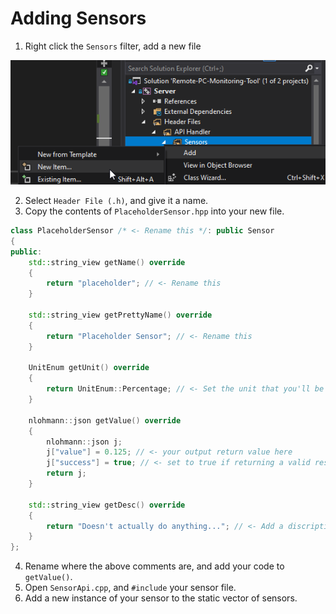 # Adding Sensors

1. Right click the `Sensors` filter, add a new file 

![](devenv_u8LlQXG9mc.png)

2. Select `Header File (.h)`, and give it a name.
3. Copy the contents of `PlaceholderSensor.hpp` into your new file.

```cpp
class PlaceholderSensor /* <- Rename this */: public Sensor
{
public:
	std::string_view getName() override
	{
		return "placeholder"; // <- Rename this
	}

	std::string_view getPrettyName() override
	{
		return "Placeholder Sensor"; // <- Rename this
	}
	
	UnitEnum getUnit() override
	{
		return UnitEnum::Percentage; // <- Set the unit that you'll be returnning
	}
	
	nlohmann::json getValue() override 
	{
		nlohmann::json j;
		j["value"] = 0.125; // <- your output return value here
		j["success"] = true; // <- set to true if returning a valid result
		return j;
	}

	std::string_view getDesc() override
	{
		return "Doesn't actually do anything..."; // <- Add a discription
	}
};
```
4. Rename where the above comments are, and add your code to `getValue()`.
5. Open `SensorApi.cpp`, and `#include` your sensor file.
6. Add a new instance of your sensor to the static vector of sensors.